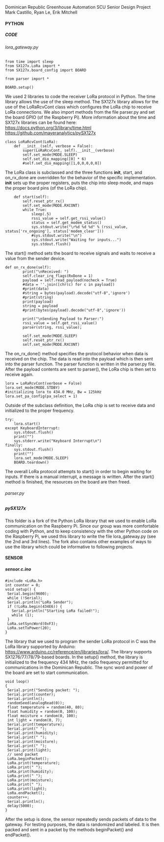 Dominican Republic Greenhouse Automation
SCU Senior Design Project
Mark Castillo, Ryan Le, Erik Mitchell

#### PYTHON

##### CODE

###### lora_gateway.py

```
from time import sleep
from SX127x.LoRa import *
from SX127x.board_config import BOARD

from parser import *

BOARD.setup()
```

We used 2 libraries to code the receiver LoRa protocol in Python. The time library allows the use of the sleep method. The SX127x library allows for the use of the LoRaRcvCont class which configures the LoRa chip to receive LoRa connections. We also import methods from the file parser.py and set the board GPIO (of the Raspberry Pi). More information about the time and SX127x libraries can be found here: 
https://docs.python.org/3/library/time.html
https://github.com/mayeranalytics/pySX127x

```
class LoRaRcvCont(LoRa):
    def __init__(self, verbose = False):
        super(LoRaRcvCont, self).__init__(verbose)
        self.set_mode(MODE.SLEEP)
        self.set_dio_mapping([0] * 6)
        #self.set_dio_mapping([1,0,0,0,0,0])
```

The LoRa class is subclassed and the three functions __init__, start, and on_rx_done are overridden for the behavior of the specific implementation. __init__ sets up the proper registers, puts the chip into sleep mode, and maps the proper board pins (of the LoRa chip).

```
    def start(self):
        self.reset_ptr_rx()
        self.set_mode(MODE.RXCONT)
        while True:
            sleep(.5)
            rssi_value = self.get_rssi_value()
            status = self.get_modem_status()
            sys.stdout.write("\r%d %d %d" % (rssi_value, status['rx_ongoing'], status['modem_clear']))
            #sys.stdout.write("\n")
            sys.stdout.write("Waiting for inputs...")
            sys.stdout.flush()
```

The start() method sets the board to receive signals and waits to receive a value from the sender device.

```
def on_rx_done(self):
        print("\nReceived: ")
        self.clear_irq_flags(RxDone = 1)
        payload = self.read_payload(nocheck = True)
        #data = ''.join([chr(c) for c in payload])
        #print(data)
        #string = bytes(payload).decode("utf-8",'ignore')
        #print(string)
        print(payload)
        string = payload
        #print(bytes(payload).decode("utf-8",'ignore'))
        
        print("\nSending Payload to Parser:")
        rssi_value = self.get_rssi_value()
        parser(string, rssi_value);
        
        self.set_mode(MODE.SLEEP)
        self.reset_ptr_rx()
        self.set_mode(MODE.RXCONT)
```

The on_rx_done() method specifies the protocol behavior when data is received on the chip. The data is read into the payload which is then sent into the parser function. The parser function is written in the parser.py file. After the payload contents are sent to parser(), the LoRa chip is then set to receive again.

```
lora = LoRaRcvCont(verbose = False)
lora.set_mode(MODE.STDBY)
#initializing lora to 434.0 MHz, Bw = 125kHz
lora.set_pa_config(pa_select = 1)
```

Outside of the subclass definition, the LoRa chip is set to receive data and initialized to the proper frequency.

```
try:
    lora.start()
except KeyboardInterrupt:
    sys.stdout.flush()
    print("")
    sys.stderr.write("Keyboard Interrupt\n")
finally:
    sys.stdout.flush()
    print("")
    lora.set_mode(MODE.SLEEP)
    BOARD.teardown()
```

The overall LoRa protocol attempts to start() in order to begin waiting for inputs. If there is a manual interrupt, a message is written. After the start() method is finished, the resources on the board are then freed.

###### parser.py

##### pySX127x
This folder is a fork of the Python LoRa library that we used to enable LoRa communication on the Raspberry Pi. Since our group was more comfortable coding with Python, and to keep consistency with the other Python code on the Raspberry Pi, we used this library to write the file lora_gateway.py (see the 2nd and 3rd lines). The fork also contains other examples of ways to use the library which could be informative to following projects.

#### SENSOR

##### sensor.c.ino

```
#include <LoRa.h>
int counter = 0;
void setup() {
 Serial.begin(9600);
 while (!Serial);
 Serial.println("LoRa Sender");
 if (!LoRa.begin(434E6)) {
   Serial.println("Starting LoRa failed!");
   while (1);
 }
 LoRa.setSyncWord(0xF3);
 LoRa.setTxPower(20);
}
```

The library that we used to program the sender LoRa protocol in C was the LoRa library supported by Arduino: https://www.arduino.cc/reference/en/libraries/lora/. The library supports SX1276/77/78/79-based boards. In the setup() method, the library is initialized to the frequency 434 MHz, the radio frequency permitted for communications in the Dominican Republic. The sync word and power of the board are set to start communication.

```
void loop()
{
 Serial.print("Sending packet: ");
 Serial.print(counter);
 Serial.println();
 randomSeed(analogRead(0));
 float temperature = random(40, 80);
 float humidity = random(0, 100);
 float moisture = random(0, 100);
 int light = random(0, 7);
 Serial.print(temperature);
 Serial.print(" ");
 Serial.print(humidity);
 Serial.print(" ");
 Serial.print(moisture);
 Serial.print(" ");
 Serial.print(light);
 // send packet
 LoRa.beginPacket();
 LoRa.print(temperature);
 LoRa.print(" ");
 LoRa.print(humidity);
 LoRa.print(" ");
 LoRa.print(moisture);
 LoRa.print(" ");
 LoRa.print(light);
 LoRa.endPacket();
 counter++;
 Serial.println();
 delay(5000);
}
```

After the setup is done, the sensor repeatedly sends packets of data to the gateway. For testing purposes, the data is randomized and labeled. It is then packed and sent in a packet by the methods beginPacket() and endPacket().
